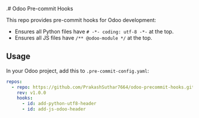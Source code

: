 .# Odoo Pre-commit Hooks

This repo provides pre-commit hooks for Odoo development:

- Ensures all Python files have `# -*- coding: utf-8 -*-` at the top.
- Ensures all JS files have `/** @odoo-module */` at the top.

## Usage

In your Odoo project, add this to `.pre-commit-config.yaml`:

```yaml
repos:
  - repo: https://github.com/PrakashSuthar7664/odoo-precommit-hooks.git
    rev: v1.0.0
    hooks:
      - id: add-python-utf8-header
      - id: add-js-odoo-header
